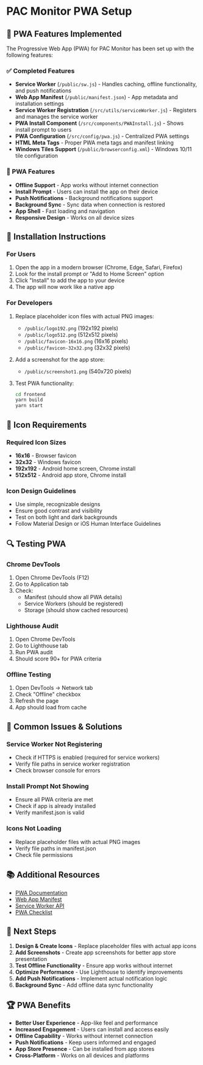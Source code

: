 # PAC Monitor PWA Setup

## 🚀 PWA Features Implemented

The Progressive Web App (PWA) for PAC Monitor has been set up with the following features:

### ✅ Completed Features
- **Service Worker** (`/public/sw.js`) - Handles caching, offline functionality, and push notifications
- **Web App Manifest** (`/public/manifest.json`) - App metadata and installation settings
- **Service Worker Registration** (`/src/utils/serviceWorker.js`) - Registers and manages the service worker
- **PWA Install Component** (`/src/components/PWAInstall.js`) - Shows install prompt to users
- **PWA Configuration** (`/src/config/pwa.js`) - Centralized PWA settings
- **HTML Meta Tags** - Proper PWA meta tags and manifest linking
- **Windows Tiles Support** (`/public/browserconfig.xml`) - Windows 10/11 tile configuration

### 🔧 PWA Features
- **Offline Support** - App works without internet connection
- **Install Prompt** - Users can install the app on their device
- **Push Notifications** - Background notifications support
- **Background Sync** - Sync data when connection is restored
- **App Shell** - Fast loading and navigation
- **Responsive Design** - Works on all device sizes

## 📱 Installation Instructions

### For Users
1. Open the app in a modern browser (Chrome, Edge, Safari, Firefox)
2. Look for the install prompt or "Add to Home Screen" option
3. Click "Install" to add the app to your device
4. The app will now work like a native app

### For Developers
1. Replace placeholder icon files with actual PNG images:
   - `/public/logo192.png` (192x192 pixels)
   - `/public/logo512.png` (512x512 pixels)
   - `/public/favicon-16x16.png` (16x16 pixels)
   - `/public/favicon-32x32.png` (32x32 pixels)

2. Add a screenshot for the app store:
   - `/public/screenshot1.png` (540x720 pixels)

3. Test PWA functionality:
   ```bash
   cd frontend
   yarn build
   yarn start
   ```

## 🎨 Icon Requirements

### Required Icon Sizes
- **16x16** - Browser favicon
- **32x32** - Windows favicon
- **192x192** - Android home screen, Chrome install
- **512x512** - Android app store, Chrome install

### Icon Design Guidelines
- Use simple, recognizable designs
- Ensure good contrast and visibility
- Test on both light and dark backgrounds
- Follow Material Design or iOS Human Interface Guidelines

## 🔍 Testing PWA

### Chrome DevTools
1. Open Chrome DevTools (F12)
2. Go to Application tab
3. Check:
   - Manifest (should show all PWA details)
   - Service Workers (should be registered)
   - Storage (should show cached resources)

### Lighthouse Audit
1. Open Chrome DevTools
2. Go to Lighthouse tab
3. Run PWA audit
4. Should score 90+ for PWA criteria

### Offline Testing
1. Open DevTools → Network tab
2. Check "Offline" checkbox
3. Refresh the page
4. App should load from cache

## 🚨 Common Issues & Solutions

### Service Worker Not Registering
- Check if HTTPS is enabled (required for service workers)
- Verify file paths in service worker registration
- Check browser console for errors

### Install Prompt Not Showing
- Ensure all PWA criteria are met
- Check if app is already installed
- Verify manifest.json is valid

### Icons Not Loading
- Replace placeholder files with actual PNG images
- Verify file paths in manifest.json
- Check file permissions

## 📚 Additional Resources

- [PWA Documentation](https://web.dev/progressive-web-apps/)
- [Web App Manifest](https://developer.mozilla.org/en-US/docs/Web/Manifest)
- [Service Worker API](https://developer.mozilla.org/en-US/docs/Web/API/Service_Worker_API)
- [PWA Checklist](https://web.dev/pwa-checklist/)

## 🎯 Next Steps

1. **Design & Create Icons** - Replace placeholder files with actual app icons
2. **Add Screenshots** - Create app screenshots for better app store presentation
3. **Test Offline Functionality** - Ensure app works without internet
4. **Optimize Performance** - Use Lighthouse to identify improvements
5. **Add Push Notifications** - Implement actual notification logic
6. **Background Sync** - Add offline data sync functionality

## 🏆 PWA Benefits

- **Better User Experience** - App-like feel and performance
- **Increased Engagement** - Users can install and access easily
- **Offline Capability** - Works without internet connection
- **Push Notifications** - Keep users informed and engaged
- **App Store Presence** - Can be installed from app stores
- **Cross-Platform** - Works on all devices and platforms